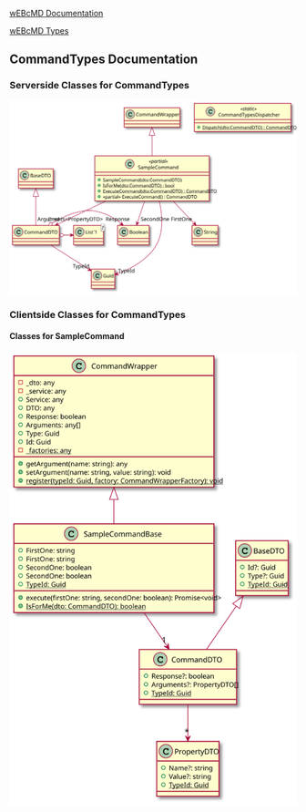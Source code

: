 

[wEBcMD Documentation](../README.md)

[wEBcMD Types](../../Types/README.md)

## CommandTypes Documentation

      

### Serverside Classes for CommandTypes

![Serverside Classes for CommandTypes](./cs/CommandTypes.svg)

### Clientside Classes for CommandTypes

#### Classes for SampleCommand

![Classes for SampleCommand](./ts/SampleCommand.svg)
         